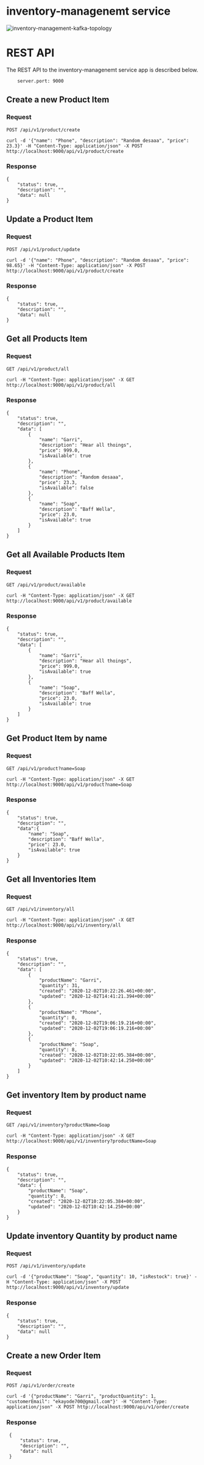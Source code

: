 # inventory-managenemt service

![inventory-management-kafka-topology](./inventory-management-kafka-topology.png?raw=true "inventory-management-kafka-topology")

# REST API

The REST API to the inventory-managenemt service app is described below.

        server.port: 9000

## Create a new Product Item

### Request

`POST /api/v1/product/create`

    curl -d '{"name": "Phone", "description": "Random desaaa", "price": 23.3}' -H "Content-Type: application/json" -X POST http://localhost:9000/api/v1/product/create

### Response
    
    {
        "status": true,
        "description": "",
        "data": null
    }

## Update a Product Item

### Request

`POST /api/v1/product/update`

    curl -d '{"name": "Phone", "description": "Random desaaa", "price": 98.65}' -H "Content-Type: application/json" -X POST http://localhost:9000/api/v1/product/create

### Response

    {
        "status": true,
        "description": "",
        "data": null
    }

## Get all Products Item

### Request

`GET /api/v1/product/all`

    curl -H "Content-Type: application/json" -X GET  http://localhost:9000/api/v1/product/all
    
### Response

    {
        "status": true,
        "description": "",
        "data": [
            {
                "name": "Garri",
                "description": "Hear all thoings",
                "price": 999.0, 
                "isAvailable": true
            },
            {
                "name": "Phone",
                "description": "Random desaaa",
                "price": 23.3,
                "isAvailable": false
            },
            {
                "name": "Soap",
                "description": "Baff Wella",
                "price": 23.0,
                "isAvailable": true
            }
        ]
    }
    
    
## Get all Available Products Item

### Request

`GET /api/v1/product/available`

    curl -H "Content-Type: application/json" -X GET  http://localhost:9000/api/v1/product/available
    
### Response

    {
        "status": true,
        "description": "",
        "data": [
            {
                "name": "Garri",
                "description": "Hear all thoings",
                "price": 999.0, 
                "isAvailable": true
            },
            {
                "name": "Soap",
                "description": "Baff Wella",
                "price": 23.0,
                "isAvailable": true
            }
        ]
    }
    

## Get Product Item by name

### Request

`GET /api/v1/product?name=Soap`

    curl -H "Content-Type: application/json" -X GET  http://localhost:9000/api/v1/product?name=Soap    
### Response

    {
        "status": true,
        "description": "",
        "data":{
            "name": "Soap",
            "description": "Baff Wella",
            "price": 23.0,
            "isAvailable": true
        }
    }
    
    

## Get all Inventories Item

### Request

`GET /api/v1/inventory/all`

    curl -H "Content-Type: application/json" -X GET  http://localhost:9000/api/v1/inventory/all
    
### Response

    {
        "status": true,
        "description": "",
        "data": [
            {
                "productName": "Garri",
                "quantity": 31,
                "created": "2020-12-02T10:22:26.461+00:00",
                "updated": "2020-12-02T14:41:21.394+00:00"
            },
            {
                "productName": "Phone",
                "quantity": 0,
                "created": "2020-12-02T19:06:19.216+00:00",
                "updated": "2020-12-02T19:06:19.216+00:00"
            },
            {
                "productName": "Soap",
                "quantity": 8,
                "created": "2020-12-02T10:22:05.384+00:00",
                "updated": "2020-12-02T10:42:14.250+00:00"
            }
        ]
    }
    
    
## Get inventory Item by product name

### Request

`GET /api/v1/inventory?productName=Soap`

    curl -H "Content-Type: application/json" -X GET  http://localhost:9000/api/v1/inventory?productName=Soap    
### Response

    {
        "status": true,
        "description": "",
        "data": {
            "productName": "Soap",
            "quantity": 8,
            "created": "2020-12-02T10:22:05.384+00:00",
            "updated": "2020-12-02T10:42:14.250+00:00"
        }
    }
    

## Update inventory Quantity by product name

### Request

`POST /api/v1/inventory/update`

    curl -d '{"productName": "Soap", "quantity": 10, "isRestock": true}' -H "Content-Type: application/json" -X POST http://localhost:9000/api/v1/inventory/update

### Response 

    {
        "status": true,
        "description": "",
        "data": null
    }

## Create a new Order Item

### Request

`POST /api/v1/order/create`

    curl -d '{"productName": "Garri", "productQuantity": 1, "customerEmail": "ekayode700@gmail.com"}' -H "Content-Type: application/json" -X POST http://localhost:9000/api/v1/order/create

### Response 

     {
         "status": true,
         "description": "",
         "data": null
     }